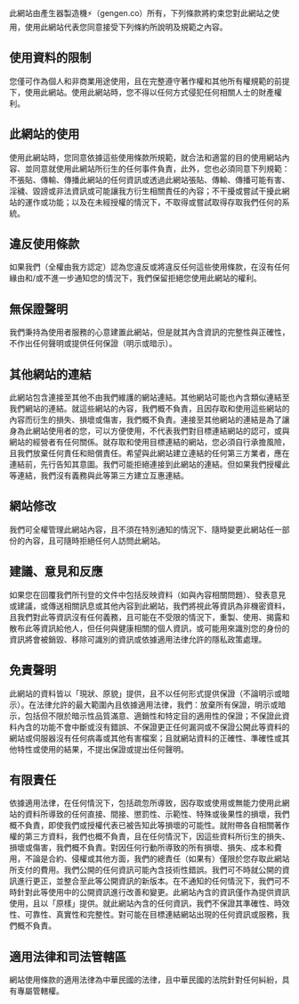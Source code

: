 此網站由產生器製造機⚡（gengen.co）所有，下列條款將約束您對此網站之使用，使用此網站代表您同意接受下列條約所說明及規範之內容。

## 使用資料的限制

您僅可作為個人和非商業用途使用，且在完整遵守著作權和其他所有權規範的前提下，使用此網站。使用此網站時，您不得以任何方式侵犯任何相關人士的財產權利。

## 此網站的使用

使用此網站時，您同意依據這些使用條款所規範，就合法和適當的目的使用網站內容、並同意就使用此網站所衍生的任何事件負責，此外，您也必須同意下列規範：不張貼、傳輸、傳播此網站的任何資訊或透過此網站張貼、傳輸、傳播可能有害、淫穢、毀謗或非法資訊或可能讓我方衍生相關責任的內容；不干擾或嘗試干擾此網站的運作或功能；以及在未經授權的情況下，不取得或嘗試取得存取我們任何的系統。

## 違反使用條款

如果我們（全權由我方認定）認為您違反或將違反任何這些使用條款，在沒有任何緣由和/或不進一步通知您的情況下，我們保留拒絕您使用此網站的權利。

## 無保證聲明

我們秉持為使用者服務的心意建置此網站，但是就其內含資訊的完整性與正確性，不作出任何聲明或提供任何保證（明示或暗示）。

## 其他網站的連結

此網站包含連接至其他不由我們維護的網站連結。其他網站可能也內含類似連結至我們網站的連結。就這些網站的內容，我們概不負責，且因存取和使用這些網站的內容而衍生的損失、損壞或傷害，我們概不負責。連接至其他網站的連結是為了讓身為此網站使用者的您，可以方便使用，不代表我們對目標連結網站的認可，或與網站的經營者有任何關係。就存取和使用目標連結的網站，您必須自行承擔風險，且我們放棄任何責任和賠償責任。希望與此網站建立連結的任何第三方業者，應在連結前，先行告知其意圖。我們可能拒絕連接到此網站的連結。但如果我們授權此等連結，我們沒有義務與此等第三方建立互惠連結。

## 網站修改

我們可全權管理此網站內容，且不須在特別通知的情況下、隨時變更此網站任一部份的內容，且可隨時拒絕任何人訪問此網站。

## 建議、意見和反應

如果您在回覆我們所刊登的文件中包括反映資料（如與內容相關問題）、發表意見或建議，或傳送相關訊息或其他內容到此網站，我們將視此等資訊為非機密資料，且我們對此等資訊沒有任何義務，且可能在不受限的情況下，重製、使用、揭露和散布此等資訊給他人，但任何與健康相關的個人資訊，或可能用來識別您的身份的資訊將會被銷毀、移除可識別的資訊或依據適用法律允許的隱私政策處理。

## 免責聲明

此網站的資料皆以「現狀、原貌」提供，且不以任何形式提供保證（不論明示或暗示）。在法律允許的最大範圍內且依據適用法律，我們：放棄所有保證，明示或暗示，包括但不限於暗示性品質滿意、適銷性和特定目的適用性的保證；不保證此資料內含的功能不會中斷或沒有錯誤、不保證更正任何漏洞或不保證公開此等資料的網站或伺服器沒有任何病毒或其他有害檔案；且就網站資料的正確性、準確性或其他特性或使用的結果，不提出保證或提出任何聲明。

## 有限責任

依據適用法律，在任何情況下，包括疏忽所導致，因存取或使用或無能力使用此網站的資料所導致的任何直接、間接、懲罰性、示範性、特殊或後果性的損壞，我們概不負責，即使我們或授權代表已被告知此等損壞的可能性。就附帶各自相關著作權的第三方資料，我們也概不負責，且在任何情況下，因這些資料所衍生的損失、損壞或傷害，我們概不負責。對因任何行動所導致的所有損壞、損失、成本和費用，不論是合約、侵權或其他方面，我們的總責任（如果有）僅限於您存取此網站所支付的費用。我們公開的任何資訊可能內含技術性錯誤。我們可不時就公開的資訊進行更正，並整合至此等公開資訊的新版本。在不通知的任何情況下，我們可不時針對此等使用中的公開資訊進行改善和變更。此網站內含的資訊僅作為提供資訊使用，且以「原樣」提供。就此網站內含的任何資訊，我們不保證其準確性、時效性、可靠性、真實性和完整性。對可能在目標連結網站出現的任何資訊或服務，我們概不負責。

## 適用法律和司法管轄區

網站使用條款的適用法律為中華民國的法律，且中華民國的法院針對任何糾紛，具有專屬管轄權。
